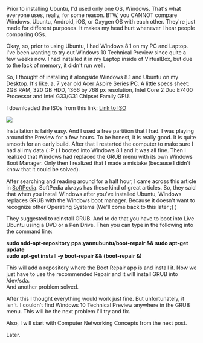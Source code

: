   
Prior to installing Ubuntu, I'd used only one OS, Windows. That's what everyone uses, really, for some reason. BTW, you CANNOT compare Windows, Ubuntu, Android, iOS, or Oxygen OS with each other. They're just made for different purposes. It makes my head hurt whenever I hear people comparing OSs.  
  
Okay, so, prior to using Ubuntu, I had Windows 8.1 on my PC and Laptop. I've been wanting to try out Windows 10 Technical Preview since quite a few weeks now. I had installed it in my Laptop inside of VirtualBox, but due to the lack of memory, it didn't run well.  
  
So, I thought of installing it alongside Windows 8.1 and Ubuntu on my Desktop. It's like, a, 7 year old Acer Aspire Series PC. A little specs sheet: 2GB RAM, 320 GB HDD, 1366 by 768 px resolution, Intel Core 2 Duo E7400 Processor and Intel G33/G31 Chipset Family GPU.  
  
I downloaded the ISOs from this link: [Link to ISO](http://windows.microsoft.com/en-us/windows/preview-iso-update-1503)  
  

[![](https://mrsauravsahu.files.wordpress.com/2015/04/9939c-screenshot2b5.png)](https://mrsauravsahu.files.wordpress.com/2015/04/9939c-screenshot2b5.png)

  
  
Installation is fairly easy. And I used a free partition that I had. I was playing around the Preview for a few hours. To be honest, it is really good. It is quite smooth for an early build. After that I restarted the computer to make sure I had all my data ( :P ) I booted into Windows 8.1 and it was all fine. Then I realized that Windows had replaced the GRUB menu with its own Windows Boot Manager. Only then I realized that I made a mistake (because I didn't know that it could be solved).  
  
After searching and reading around for a half hour, I came across this article in [SoftPedia](http://news.softpedia.com/news/How-to-Dual-Boot-Ubuntu-and-Windows-Properly-415377.shtml). SoftPedia always has these kind of great articles. So, they said that when you install Windows after you've installed Ubuntu, Windows replaces GRUB with the Windows boot manager. Because it doesn't want to recognize other Operating Systems (We'll come back to this later ;) )  
  
They suggested to reinstall GRUB. And to do that you have to boot into Live Ubuntu using a DVD or a Pen Drive. Then you can type in the following into the command line:  
  
**sudo add-apt-repository ppa:yannubuntu/boot-repair && sudo apt-get update**  
**sudo apt-get install -y boot-repair && (boot-repair &)**  
  
This will add a repository where the Boot Repair app is and install it. Now we just have to use the recommended Repair and it will install GRUB into /dev/sda.  
And another problem solved.  
  
After this I thought everything would work just fine. But unfortunately, it isn't. I couldn't find Windows 10 Technical Preview anywhere in the GRUB menu. This will be the next problem I'll try and fix.  
  
Also, I will start with Computer Networking Concepts from the next post.  
  
Later.